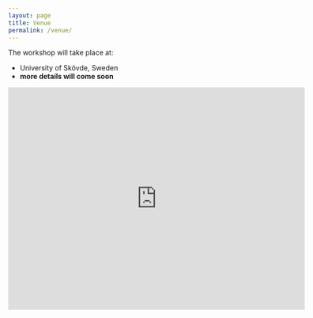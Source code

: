 ```yaml
---
layout: page
title: Venue
permalink: /venue/
---
```

 
The workshop will take place at:
 - University of Skövde, Sweden
 - **more details will come soon**

<iframe
  width="600"
  height="450"
  frameborder="0" style="border:0"
  src="https://www.google.com/maps/embed/v1/place?key=AIzaSyD9GFmw18ZrdCa4sUeO6rcVpx5Gw2vszhM
    &q=The+University+of+Skövde" allowfullscreen>
</iframe>